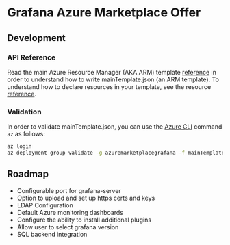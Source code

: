 # Grafana Azure Marketplace Offer

## Development

### API Reference

Read the main Azure Resource Manager (AKA ARM) template
[reference](https://docs.microsoft.com/en-us/azure/azure-resource-manager/templates/template-syntax)
in order to understand how to write mainTemplate.json (an ARM template). To 
understand how to declare resources in your template, see the resource 
[reference](https://docs.microsoft.com/en-us/azure/templates/). 

### Validation

In order to validate mainTemplate.json, you can use the 
[Azure CLI](https://docs.microsoft.com/en-us/cli/azure/?view=azure-cli-latest)
command `az` as follows:

```bash
az login
az deployment group validate -g azuremarketplacegrafana -f mainTemplate.json
```

## Roadmap

* Configurable port for grafana-server
* Option to upload and set up https certs and keys
* LDAP Configuration
* Default Azure monitoring dashboards
* Configure the ability to install additional plugins
* Allow user to select grafana version
* SQL backend integration
